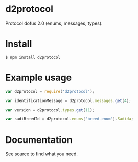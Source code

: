 # d2protocol

Protocol dofus 2.0 (enums, messages, types).

# Install

```
$ npm install d2protocol
```

# Example usage

``` js
var d2protocol = require('d2protocol');

var identificationMessage = d2protocol.messages.get(4);

var version = d2protocol.types.get(11);

var sadiBreedId = d2protocol.enums['breed-enum'].Sadida;
```

# Documentation

See source to find what you need.
